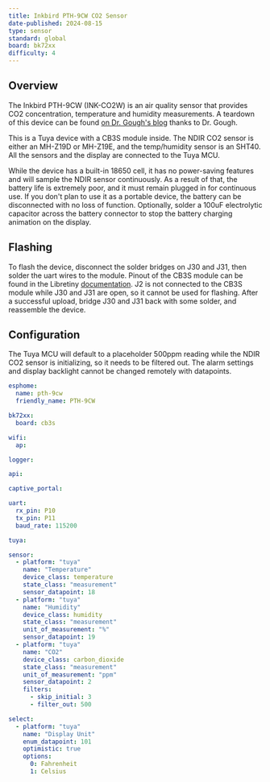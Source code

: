 ```yaml
---
title: Inkbird PTH-9CW CO2 Sensor
date-published: 2024-08-15
type: sensor
standard: global
board: bk72xx
difficulty: 4
---
```


## Overview

The Inkbird PTH-9CW (INK-CO2W) is an air quality sensor that provides CO2 concentration, temperature and humidity
measurements. A teardown of this device can be found
[on Dr. Gough's blog](https://goughlui.com/2023/10/22/review-teardown-inkbird-pth-9cw-wi-fi-carbon-dioxide-detector/)
thanks to Dr. Gough.

This is a Tuya device with a CB3S module inside. The NDIR CO2 sensor is either an MH-Z19D or MH-Z19E, and the
temp/humidity sensor is an SHT40. All the sensors and the display are connected to the Tuya MCU.

While the device has a built-in 18650 cell, it has no power-saving features and will sample the NDIR sensor
continuously. As a result of that, the battery life is extremely poor, and it must remain plugged in for continuous use.
If you don't plan to use it as a portable device, the battery can be disconnected with no loss of function. Optionally,
solder a 100uF electrolytic capacitor across the battery connector to stop the battery charging animation on the
display.

## Flashing

To flash the device, disconnect the solder bridges on J30 and J31, then solder the uart wires to the module. Pinout of
the CB3S module can be found in the Libretiny [documentation](https://docs.libretiny.eu/boards/cb3s/). J2 is not
connected to the CB3S module while J30 and J31 are open, so it cannot be used for flashing. After a successful upload,
bridge J30 and J31 back with some solder, and reassemble the device.

## Configuration

The Tuya MCU will default to a placeholder 500ppm reading while the NDIR CO2 sensor is initializing, so it needs to be
filtered out. The alarm settings and display backlight cannot be changed remotely with datapoints.

```yaml
esphome:
  name: pth-9cw
  friendly_name: PTH-9CW

bk72xx:
  board: cb3s

wifi:
  ap:

logger:

api:

captive_portal:

uart:
  rx_pin: P10
  tx_pin: P11
  baud_rate: 115200

tuya:

sensor:
  - platform: "tuya"
    name: "Temperature"
    device_class: temperature
    state_class: "measurement"
    sensor_datapoint: 18
  - platform: "tuya"
    name: "Humidity"
    device_class: humidity
    state_class: "measurement"
    unit_of_measurement: "%"
    sensor_datapoint: 19
  - platform: "tuya"
    name: "CO2"
    device_class: carbon_dioxide
    state_class: "measurement"
    unit_of_measurement: "ppm"
    sensor_datapoint: 2
    filters:
      - skip_initial: 3
      - filter_out: 500

select:
  - platform: "tuya"
    name: "Display Unit"
    enum_datapoint: 101
    optimistic: true
    options:
      0: Fahrenheit
      1: Celsius
```
